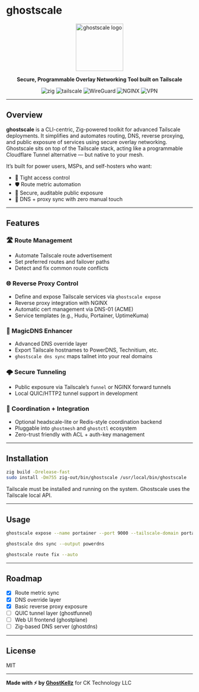 # ghostscale

<div align="center">
  <img src="assets/ghostscale_logo.png" alt="ghostscale logo" width="128" height="128">

**Secure, Programmable Overlay Networking Tool built on Tailscale**

![zig](https://img.shields.io/badge/Zig-v0.15-yellow?logo=zig)
![tailscale](https://img.shields.io/badge/Built%20for-Tailscale-333?logo=tailscale)
![WireGuard](https://img.shields.io/badge/WireGuard-enabled-88171A?logo=wireguard)
![NGINX](https://img.shields.io/badge/Reverse%20Proxy-NGINX-green?logo=nginx)
![VPN](https://img.shields.io/badge/Type-VPN-grey?logo=protonvpn)

</div>

---

## Overview

**ghostscale** is a CLI-centric, Zig-powered toolkit for advanced Tailscale deployments.
It simplifies and automates routing, DNS, reverse proxying, and public exposure of services
using secure overlay networking. Ghostscale sits on top of the Tailscale stack, acting like a programmable Cloudflare Tunnel alternative — but native to your mesh.

It’s built for power users, MSPs, and self-hosters who want:

* 🔐 Tight access control
* 🛡️ Route metric automation
* 📡 Secure, auditable public exposure
* 🧠 DNS + proxy sync with zero manual touch

---

## Features

### 🛣 Route Management

* Automate Tailscale route advertisement
* Set preferred routes and failover paths
* Detect and fix common route conflicts

### 🌐 Reverse Proxy Control

* Define and expose Tailscale services via `ghostscale expose`
* Reverse proxy integration with NGINX
* Automatic cert management via DNS-01 (ACME)
* Service templates (e.g., Hudu, Portainer, UptimeKuma)

### 🧙 MagicDNS Enhancer

* Advanced DNS override layer
* Export Tailscale hostnames to PowerDNS, Technitium, etc.
* `ghostscale dns sync` maps tailnet into your real domains

### 🌩 Secure Tunneling

* Public exposure via Tailscale’s `funnel` or NGINX forward tunnels
* Local QUIC/HTTP2 tunnel support in development

### 🔧 Coordination + Integration

* Optional headscale-lite or Redis-style coordination backend
* Pluggable into `ghostmesh` and `ghostctl` ecosystem
* Zero-trust friendly with ACL + auth-key management

---

## Installation

```sh
zig build -Drelease-fast
sudo install -Dm755 zig-out/bin/ghostscale /usr/local/bin/ghostscale
```

Tailscale must be installed and running on the system. Ghostscale uses the Tailscale local API.

---

## Usage

```sh
ghostscale expose --name portainer --port 9000 --tailscale-domain portainer.cktechx.io

ghostscale dns sync --output powerdns

ghostscale route fix --auto
```

---

## Roadmap

* [x] Route metric sync
* [x] DNS override layer
* [x] Basic reverse proxy exposure
* [ ] QUIC tunnel layer (ghostfunnel)
* [ ] Web UI frontend (ghostplane)
* [ ] Zig-based DNS server (ghostdns)

---

## License

MIT

---

**Made with ⚡️ by [GhostKellz](https://github.com/ghostkellz)** for CK Technology LLC


